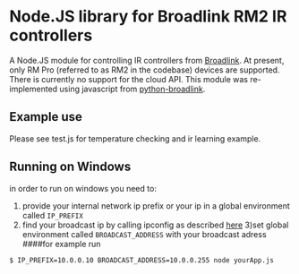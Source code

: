 Node.JS library for Broadlink RM2 IR controllers
===============================================

A Node.JS module for controlling IR controllers from [Broadlink](http://www.ibroadlink.com/rm/). At present, only RM Pro (referred to as RM2 in the codebase) devices are supported. There is currently no support for the cloud API.
This module was re-implemented using javascript from [python-broadlink](http://github.com/mjg59/python-broadlink).

Example use
-----------

Please see test.js for temperature checking and ir learning example.

Running on Windows
--------
in order to run on windows you need to:
1) provide your internal network ip prefix
or your ip in a global environment called `IP_PREFIX`
2) find your broadcast ip by calling ipconfig as described [here](https://documentation.progress.com/output/ua/OpenEdge_latest/index.html#page/gsins/determining-the-broadcast-address.html)
3)set global environment called `BROADCAST_ADDRESS` with your broadcast adress
####for example run
```bash
$ IP_PREFIX=10.0.0.10 BROADCAST_ADDRESS=10.0.0.255 node yourApp.js
```
